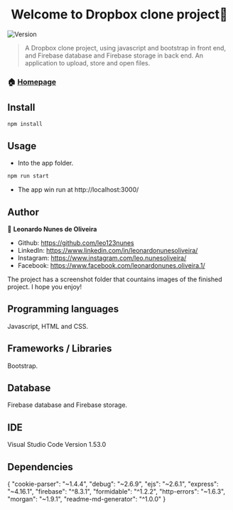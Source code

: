 <h1 align="center">Welcome to Dropbox clone project👋</h1>
<p>
  <img alt="Version" src="https://img.shields.io/badge/version-0.0.0-blue.svg?cacheSeconds=2592000" />
</p>

> A Dropbox clone project, using javascript and bootstrap in front end, and Firebase database and Firebase storage in back end. An application to upload, store and open files.

### 🏠 [Homepage](https://github.com/leo123nunes/dropboxclone-javascript)

## Install

```sh
npm install
```

## Usage

* Into the app folder.

```sh
npm run start
```

* The app win run at http://localhost:3000/

## Author

👤 **Leonardo Nunes de Oliveira**

* Github: https://github.com/leo123nunes
* LinkedIn: https://www.linkedin.com/in/leonardonunesoliveira/
* Instagram: https://www.instagram.com/leo.nunesoliveira/
* Facebook: https://www.facebook.com/leonardonunes.oliveira.1/

The project has a screenshot folder that countains images of the finished project. I hope you enjoy!

## Programming languages

Javascript, HTML and CSS.

## Frameworks / Libraries

Bootstrap.

## Database

Firebase database and Firebase storage.

## IDE

Visual Studio Code Version 1.53.0

## Dependencies

{
    "cookie-parser": "~1.4.4",
    "debug": "~2.6.9",
    "ejs": "~2.6.1",
    "express": "~4.16.1",
    "firebase": "^8.3.1",
    "formidable": "^1.2.2",
    "http-errors": "~1.6.3",
    "morgan": "~1.9.1",
    "readme-md-generator": "^1.0.0"
  }
 



